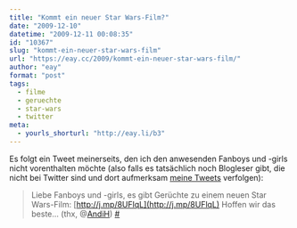 ```yaml
---
title: "Kommt ein neuer Star Wars-Film?"
date: "2009-12-10"
datetime: "2009-12-11 00:08:35"
id: "10367"
slug: "kommt-ein-neuer-star-wars-film"
url: "https://eay.cc/2009/kommt-ein-neuer-star-wars-film/"
author: "eay"
format: "post"
tags:
  - filme
  - geruechte
  - star-wars
  - twitter
meta:
  - yourls_shorturl: "http://eay.li/b3"
---
```


Es folgt ein Tweet meinerseits, den ich den anwesenden Fanboys und -girls nicht vorenthalten möchte (also falls es tatsächlich noch Blogleser gibt, die nicht bei Twitter sind und dort aufmerksam [meine Tweets](http://twitter.com/Eay) verfolgen):

> Liebe Fanboys und -girls, es gibt Gerüchte zu einem neuen Star Wars-Film: [http://j.mp/8UFlqL](http://j.mp/8UFlqL) Hoffen wir das beste... (thx, @[AndiH](http://twitter.com/AndiH)) [#](http://twitter.com/Eay/status/6526211468)
